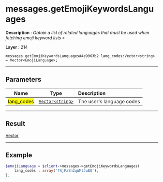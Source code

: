 # messages.getEmojiKeywordsLanguages

**Description** : *Obtain a list of related languages that must be used when fetching emoji keyword lists &raquo;*

**Layer** : 214

```tl
messages.getEmojiKeywordsLanguages#4e9963b2 lang_codes:Vector<string> = Vector<EmojiLanguage>;
```

---

## Parameters

| Name | Type | Description |
| :---: | :---: | :--- |
| <mark>lang_codes</mark> | [`Vector<string>`](type/string) | The user's language codes |

---

## Result

[Vector<EmojiLanguage>](type/EmojiLanguage)

---

## Example

```php
$emojiLanguage = $client->messages->getEmojiKeywordsLanguages(
	lang_codes : array('fRjPaZn2qWMtJwBQ'),
);
```